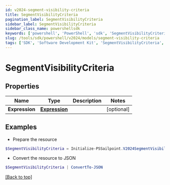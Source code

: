 ```yaml
---
id: v2024-segment-visibility-criteria
title: SegmentVisibilityCriteria
pagination_label: SegmentVisibilityCriteria
sidebar_label: SegmentVisibilityCriteria
sidebar_class_name: powershellsdk
keywords: ['powershell', 'PowerShell', 'sdk', 'SegmentVisibilityCriteria', 'V2024SegmentVisibilityCriteria'] 
slug: /tools/sdk/powershell/v2024/models/segment-visibility-criteria
tags: ['SDK', 'Software Development Kit', 'SegmentVisibilityCriteria', 'V2024SegmentVisibilityCriteria']
---
```



# SegmentVisibilityCriteria

## Properties

Name | Type | Description | Notes
------------ | ------------- | ------------- | -------------
**Expression** | [**Expression**](expression) |  | [optional] 

## Examples

- Prepare the resource
```powershell
$SegmentVisibilityCriteria = Initialize-PSSailpoint.V2024SegmentVisibilityCriteria  -Expression null
```

- Convert the resource to JSON
```powershell
$SegmentVisibilityCriteria | ConvertTo-JSON
```


[[Back to top]](#) 

